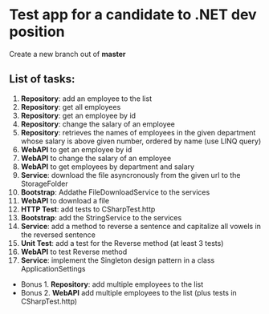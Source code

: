 # Test app for a candidate to .NET dev position

Create a new branch out of **master**

## List of tasks:
1. **Repository**: add an employee to the list
2. **Repository**: get all employees
3. **Repository**: get an employee by id
4. **Repository**: change the salary of an employee
5. **Repository**: retrieves the names of employees in the given department whose salary is above given number, ordered by name (use LINQ query)
6. **WebAPI** to get an employee by id
7. **WebAPI** to change the salary of an employee
8. **WebAPI** to get employees by department and salary
9. **Service**: download the file asyncronously from the given url to the StorageFolder
10. **Bootstrap**: Addathe FileDownloadService to the services
11. **WebAPI** to download a file
12. **HTTP Test**: add tests to CSharpTest.http
13. **Bootstrap**: add the StringService to the services
14. **Service**: add a method to reverse a sentence and capitalize all vowels in the reversed sentence
15. **Unit Test**: add a test for the Reverse method (at least 3 tests)
16. **WebAPI** to test Reverse method
17. **Service**: implement the Singleton design pattern in a class ApplicationSettings
- Bonus 1.  **Repository**: add multiple employees to the list
- Bonus 2. **WebAPI** add multiple employees to the list (plus tests in CSharpTest.http)
